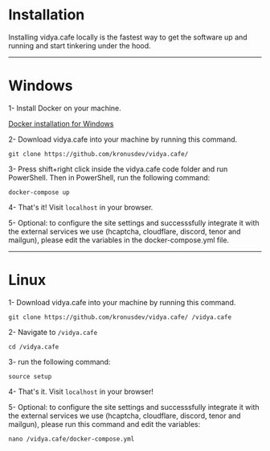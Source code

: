 # Installation

Installing vidya.cafe locally is the fastest way to get the software up and running and start tinkering under the hood.

---

# Windows

1- Install Docker on your machine.

[Docker installation for Windows](https://docs.docker.com/docker-for-windows/install/)

2- Download vidya.cafe into your machine by running this command.

```
git clone https://github.com/kronusdev/vidya.cafe/
```

3- Press shift+right click inside the vidya.cafe code folder and run PowerShell. Then in PowerShell, run the following command:

```
docker-compose up
```

4- That's it! Visit `localhost` in your browser.

5- Optional: to configure the site settings and successsfully integrate it with the external services we use (hcaptcha, cloudflare, discord, tenor and mailgun), please edit the variables in the docker-compose.yml file.

---

# Linux

1- Download vidya.cafe into your machine by running this command.

```
git clone https://github.com/kronusdev/vidya.cafe/ /vidya.cafe
```

2- Navigate to `/vidya.cafe`

```
cd /vidya.cafe
```

3- run the following command:

```
source setup
```

4- That's it. Visit `localhost` in your browser!


5- Optional: to configure the site settings and successsfully integrate it with the external services we use (hcaptcha, cloudflare, discord, tenor and mailgun), please run this command and edit the variables:

```
nano /vidya.cafe/docker-compose.yml
```
 
